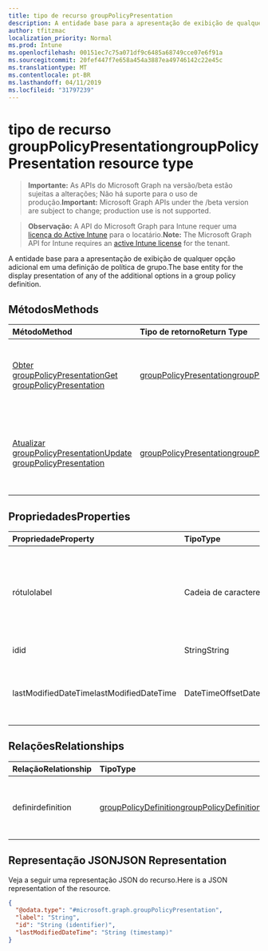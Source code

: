 ```yaml
---
title: tipo de recurso groupPolicyPresentation
description: A entidade base para a apresentação de exibição de qualquer opção adicional em uma definição de política de grupo.
author: tfitzmac
localization_priority: Normal
ms.prod: Intune
ms.openlocfilehash: 00151ec7c75a071df9c6485a68749cce07e6f91a
ms.sourcegitcommit: 20fef447f7e658a454a3887ea49746142c22e45c
ms.translationtype: MT
ms.contentlocale: pt-BR
ms.lasthandoff: 04/11/2019
ms.locfileid: "31797239"
---
```

# <a name="grouppolicypresentation-resource-type"></a><span data-ttu-id="700fe-103">tipo de recurso groupPolicyPresentation</span><span class="sxs-lookup"><span data-stu-id="700fe-103">groupPolicyPresentation resource type</span></span>

> <span data-ttu-id="700fe-104">**Importante:** As APIs do Microsoft Graph na versão/beta estão sujeitas a alterações; Não há suporte para o uso de produção.</span><span class="sxs-lookup"><span data-stu-id="700fe-104">**Important:** Microsoft Graph APIs under the /beta version are subject to change; production use is not supported.</span></span>

> <span data-ttu-id="700fe-105">**Observação:** A API do Microsoft Graph para Intune requer uma [licença do Active Intune](https://go.microsoft.com/fwlink/?linkid=839381) para o locatário.</span><span class="sxs-lookup"><span data-stu-id="700fe-105">**Note:** The Microsoft Graph API for Intune requires an [active Intune license](https://go.microsoft.com/fwlink/?linkid=839381) for the tenant.</span></span>

<span data-ttu-id="700fe-106">A entidade base para a apresentação de exibição de qualquer opção adicional em uma definição de política de grupo.</span><span class="sxs-lookup"><span data-stu-id="700fe-106">The base entity for the display presentation of any of the additional options in a group policy definition.</span></span>

## <a name="methods"></a><span data-ttu-id="700fe-107">Métodos</span><span class="sxs-lookup"><span data-stu-id="700fe-107">Methods</span></span>
|<span data-ttu-id="700fe-108">Método</span><span class="sxs-lookup"><span data-stu-id="700fe-108">Method</span></span>|<span data-ttu-id="700fe-109">Tipo de retorno</span><span class="sxs-lookup"><span data-stu-id="700fe-109">Return Type</span></span>|<span data-ttu-id="700fe-110">Descrição</span><span class="sxs-lookup"><span data-stu-id="700fe-110">Description</span></span>|
|:---|:---|:---|
|[<span data-ttu-id="700fe-111">Obter groupPolicyPresentation</span><span class="sxs-lookup"><span data-stu-id="700fe-111">Get groupPolicyPresentation</span></span>](../api/intune-grouppolicy-grouppolicypresentation-get.md)|[<span data-ttu-id="700fe-112">groupPolicyPresentation</span><span class="sxs-lookup"><span data-stu-id="700fe-112">groupPolicyPresentation</span></span>](../resources/intune-grouppolicy-grouppolicypresentation.md)|<span data-ttu-id="700fe-113">Leia as propriedades e as relações do objeto [groupPolicyPresentation](../resources/intune-grouppolicy-grouppolicypresentation.md) .</span><span class="sxs-lookup"><span data-stu-id="700fe-113">Read properties and relationships of the [groupPolicyPresentation](../resources/intune-grouppolicy-grouppolicypresentation.md) object.</span></span>|
|[<span data-ttu-id="700fe-114">Atualizar groupPolicyPresentation</span><span class="sxs-lookup"><span data-stu-id="700fe-114">Update groupPolicyPresentation</span></span>](../api/intune-grouppolicy-grouppolicypresentation-update.md)|[<span data-ttu-id="700fe-115">groupPolicyPresentation</span><span class="sxs-lookup"><span data-stu-id="700fe-115">groupPolicyPresentation</span></span>](../resources/intune-grouppolicy-grouppolicypresentation.md)|<span data-ttu-id="700fe-116">Atualiza as propriedades de um objeto [groupPolicyPresentation](../resources/intune-grouppolicy-grouppolicypresentation.md) .</span><span class="sxs-lookup"><span data-stu-id="700fe-116">Update the properties of a [groupPolicyPresentation](../resources/intune-grouppolicy-grouppolicypresentation.md) object.</span></span>|

## <a name="properties"></a><span data-ttu-id="700fe-117">Propriedades</span><span class="sxs-lookup"><span data-stu-id="700fe-117">Properties</span></span>
|<span data-ttu-id="700fe-118">Propriedade</span><span class="sxs-lookup"><span data-stu-id="700fe-118">Property</span></span>|<span data-ttu-id="700fe-119">Tipo</span><span class="sxs-lookup"><span data-stu-id="700fe-119">Type</span></span>|<span data-ttu-id="700fe-120">Descrição</span><span class="sxs-lookup"><span data-stu-id="700fe-120">Description</span></span>|
|:---|:---|:---|
|<span data-ttu-id="700fe-121">rótulo</span><span class="sxs-lookup"><span data-stu-id="700fe-121">label</span></span>|<span data-ttu-id="700fe-122">Cadeia de caracteres</span><span class="sxs-lookup"><span data-stu-id="700fe-122">String</span></span>|<span data-ttu-id="700fe-123">Rótulo de texto localizado para qualquer entidade de apresentação.</span><span class="sxs-lookup"><span data-stu-id="700fe-123">Localized text label for any presentation entity.</span></span> <span data-ttu-id="700fe-124">O valor padrão é vazio.</span><span class="sxs-lookup"><span data-stu-id="700fe-124">The default value is empty.</span></span>|
|<span data-ttu-id="700fe-125">id</span><span class="sxs-lookup"><span data-stu-id="700fe-125">id</span></span>|<span data-ttu-id="700fe-126">String</span><span class="sxs-lookup"><span data-stu-id="700fe-126">String</span></span>|<span data-ttu-id="700fe-127">Chave da entidade.</span><span class="sxs-lookup"><span data-stu-id="700fe-127">Key of the entity.</span></span>|
|<span data-ttu-id="700fe-128">lastModifiedDateTime</span><span class="sxs-lookup"><span data-stu-id="700fe-128">lastModifiedDateTime</span></span>|<span data-ttu-id="700fe-129">DateTimeOffset</span><span class="sxs-lookup"><span data-stu-id="700fe-129">DateTimeOffset</span></span>|<span data-ttu-id="700fe-130">A data e a hora em que a entidade foi modificada pela última vez.</span><span class="sxs-lookup"><span data-stu-id="700fe-130">The date and time the entity was last modified.</span></span>|

## <a name="relationships"></a><span data-ttu-id="700fe-131">Relações</span><span class="sxs-lookup"><span data-stu-id="700fe-131">Relationships</span></span>
|<span data-ttu-id="700fe-132">Relação</span><span class="sxs-lookup"><span data-stu-id="700fe-132">Relationship</span></span>|<span data-ttu-id="700fe-133">Tipo</span><span class="sxs-lookup"><span data-stu-id="700fe-133">Type</span></span>|<span data-ttu-id="700fe-134">Descrição</span><span class="sxs-lookup"><span data-stu-id="700fe-134">Description</span></span>|
|:---|:---|:---|
|<span data-ttu-id="700fe-135">definir</span><span class="sxs-lookup"><span data-stu-id="700fe-135">definition</span></span>|[<span data-ttu-id="700fe-136">groupPolicyDefinition</span><span class="sxs-lookup"><span data-stu-id="700fe-136">groupPolicyDefinition</span></span>](../resources/intune-grouppolicy-grouppolicydefinition.md)|<span data-ttu-id="700fe-137">A definição de política de grupo associada à apresentação.</span><span class="sxs-lookup"><span data-stu-id="700fe-137">The group policy definition associated with the presentation.</span></span>|

## <a name="json-representation"></a><span data-ttu-id="700fe-138">Representação JSON</span><span class="sxs-lookup"><span data-stu-id="700fe-138">JSON Representation</span></span>
<span data-ttu-id="700fe-139">Veja a seguir uma representação JSON do recurso.</span><span class="sxs-lookup"><span data-stu-id="700fe-139">Here is a JSON representation of the resource.</span></span>
<!-- {
  "blockType": "resource",
  "keyProperty": "id",
  "@odata.type": "microsoft.graph.groupPolicyPresentation"
}
-->
``` json
{
  "@odata.type": "#microsoft.graph.groupPolicyPresentation",
  "label": "String",
  "id": "String (identifier)",
  "lastModifiedDateTime": "String (timestamp)"
}
```





